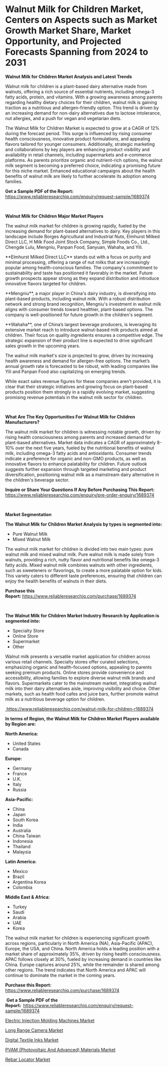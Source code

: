<p><h1>Walnut Milk for Children Market, Centers on Aspects such as Market Growth Market Share, Market Opportunity, and Projected Forecasts Spanning from 2024 to 2031</h1></p><p><strong>Walnut Milk for Children Market Analysis and Latest Trends</strong></p>
<p><p>Walnut milk for children is a plant-based dairy alternative made from walnuts, offering a rich source of essential nutrients, including omega-3 fatty acids, protein, and vitamins. With a growing awareness among parents regarding healthy dietary choices for their children, walnut milk is gaining traction as a nutritious and allergen-friendly option. This trend is driven by an increasing demand for non-dairy alternatives due to lactose intolerance, nut allergies, and a push for vegan and vegetarian diets.</p><p>The Walnut Milk for Children Market is expected to grow at a CAGR of 12% during the forecast period. This surge is influenced by rising consumer health consciousness, innovative product formulations, and appealing flavors tailored for younger consumers. Additionally, strategic marketing and collaborations by key players are enhancing product visibility and availability in retail channels, including supermarkets and e-commerce platforms. As parents prioritize organic and nutrient-rich options, the walnut milk segment is becoming a preferred choice, indicating a promising future for this niche market. Enhanced educational campaigns about the health benefits of walnut milk are likely to further accelerate its adoption among families.</p></p>
<p><strong>Get a Sample PDF of the Report:&nbsp;</strong> <a href="https://www.reliableresearchiq.com/enquiry/request-sample/1689374?utm_campaign=1554&utm_medium=2&utm_source=Github&utm_content=ia&utm_term=19102024&utm_id=walnut-milk-for-children">https://www.reliableresearchiq.com/enquiry/request-sample/1689374</a></p>
<p>&nbsp;</p>
<p><strong>Walnut Milk for Children Major Market Players</strong></p>
<p><p>The walnut milk market for children is growing rapidly, fueled by the increasing demand for plant-based alternatives to dairy. Key players in this landscape include Borges Agricultural and Industrial Nuts, Elmhurst Milked Direct LLC, H Milk Food Joint Stock Company, Simple Foods Co., Ltd., Chengde Lulu, Mengniu, Panpan Food, Sanyuan, Wahaha, and Yili.</p><p>**Elmhurst Milked Direct LLC** stands out with a focus on purity and minimal processing, offering a range of nut milks that are increasingly popular among health-conscious families. The company's commitment to sustainability and taste has positioned it favorably in the market. Future growth prospects appear strong as they expand distribution and introduce innovative flavors targeted for children.</p><p>**Mengniu**, a major player in China's dairy industry, is diversifying into plant-based products, including walnut milk. With a robust distribution network and strong brand recognition, Mengniu's investment in walnut milk aligns with consumer trends toward healthier, plant-based options. The company is well-positioned for future growth in the children's segment.</p><p>**Wahaha**, one of China’s largest beverage producers, is leveraging its extensive market reach to introduce walnut-based milk products aimed at children. Their focus on quality ingredients ensures a competitive edge. The strategic expansion of their product line is expected to drive significant sales growth in the upcoming years.</p><p>The walnut milk market's size is projected to grow, driven by increasing health awareness and demand for allergen-free options. The market’s annual growth rate is forecasted to be robust, with leading companies like Yili and Panpan Food also capitalizing on emerging trends.</p><p>While exact sales revenue figures for these companies aren’t provided, it is clear that their strategic initiatives and growing focus on plant-based products position them strongly in a rapidly evolving market, suggesting promising revenue potentials in the walnut milk sector for children.</p></p>
<p>&nbsp;</p>
<p><strong>What Are The Key Opportunities For Walnut Milk for Children Manufacturers?</strong></p>
<p><p>The walnut milk market for children is witnessing notable growth, driven by rising health consciousness among parents and increased demand for plant-based alternatives. Market data indicates a CAGR of approximately 8-10% over the next five years, fueled by the nutritional benefits of walnut milk, including omega-3 fatty acids and antioxidants. Consumer trends indicate a preference for organic and non-GMO products, as well as innovative flavors to enhance palatability for children. Future outlook suggests further expansion through targeted marketing and product diversification, positioning walnut milk as a mainstream dairy alternative in the children's beverage sector.</p></p>
<p><strong>Inquire or Share Your Questions If Any Before Purchasing This Report:</strong> <a href="https://www.reliableresearchiq.com/enquiry/pre-order-enquiry/1689374?utm_campaign=1554&utm_medium=2&utm_source=Github&utm_content=ia&utm_term=19102024&utm_id=walnut-milk-for-children">https://www.reliableresearchiq.com/enquiry/pre-order-enquiry/1689374</a></p>
<p>&nbsp;</p>
<p><strong>Market Segmentation</strong></p>
<p><strong>The Walnut Milk for Children Market Analysis by types is segmented into:</strong></p>
<p><ul><li>Pure Walnut Milk</li><li>Mixed Walnut Milk</li></ul></p>
<p><p>The walnut milk market for children is divided into two main types: pure walnut milk and mixed walnut milk. Pure walnut milk is made solely from walnuts, providing a rich, nutty flavor and nutritional benefits like omega-3 fatty acids. Mixed walnut milk combines walnuts with other ingredients, such as sweeteners or flavorings, to create a more palatable option for kids. This variety caters to different taste preferences, ensuring that children can enjoy the health benefits of walnuts in their diets.</p></p>
<p><strong>Purchase this Report:&nbsp;</strong><a href="https://www.reliableresearchiq.com/purchase/1689374?utm_campaign=1554&utm_medium=2&utm_source=Github&utm_content=ia&utm_term=19102024&utm_id=walnut-milk-for-children">https://www.reliableresearchiq.com/purchase/1689374</a></p>
<p>&nbsp;</p>
<p><strong>The Walnut Milk for Children Market Industry Research by Application is segmented into:</strong></p>
<p><ul><li>Specialty Store</li><li>Online Store</li><li>Supermarket</li><li>Other</li></ul></p>
<p><p>Walnut milk presents a versatile market application for children across various retail channels. Specialty stores offer curated selections, emphasizing organic and health-focused options, appealing to parents seeking premium products. Online stores provide convenience and accessibility, allowing families to explore diverse walnut milk brands and flavors. Supermarkets cater to the mainstream market, integrating walnut milk into their dairy alternatives aisle, improving visibility and choice. Other markets, such as health food cafes and juice bars, further promote walnut milk as a nutritious beverage option for children.</p></p>
<p><a href="https://www.reliableresearchiq.com/walnut-milk-for-children-r1689374?utm_campaign=1554&utm_medium=2&utm_source=Github&utm_content=ia&utm_term=19102024&utm_id=walnut-milk-for-children">&nbsp;https://www.reliableresearchiq.com/walnut-milk-for-children-r1689374</a></p>
<p><strong>In terms of Region, the Walnut Milk for Children Market Players available by Region are:</strong></p>
<p>
    <p> <strong> North America: </strong>
        <ul>
            <li>United States</li>
            <li>Canada</li>
        </ul>
        </p> 
    <p> <strong> Europe: </strong>
        <ul>
            <li>Germany</li>
            <li>France</li>
            <li>U.K.</li>
            <li>Italy</li>
            <li>Russia</li>
        </ul>
        </p> 
    <p> <strong> Asia-Pacific: </strong>
        <ul>
            <li>China</li>
            <li>Japan</li>
            <li>South Korea</li>
            <li>India</li>
            <li>Australia</li>
            <li>China Taiwan</li>
            <li>Indonesia</li>
            <li>Thailand</li>
            <li>Malaysia</li>
        </ul>
        </p> 
    <p> <strong> Latin America: </strong>
        <ul>
            <li>Mexico</li>
            <li>Brazil</li>
            <li>Argentina Korea</li>
            <li>Colombia</li>
        </ul>
        </p> 
    <p> <strong> Middle East & Africa: </strong>
        <ul>
            <li>Turkey</li>
            <li>Saudi</li>
            <li>Arabia</li>
            <li>UAE</li>
            <li>Korea</li>
        </ul>
    </p>
    </p>
<p><p>The walnut milk market for children is experiencing significant growth across regions, particularly in North America (NA), Asia-Pacific (APAC), Europe, the USA, and China. North America holds a leading position with a market share of approximately 35%, driven by rising health consciousness. APAC follows closely at 30%, fueled by increasing demand in countries like China. Europe captures around 25%, while the remainder is shared among other regions. The trend indicates that North America and APAC will continue to dominate the market in the coming years.</p></p>
<p><strong>Purchase this Report: </strong><a href="https://www.reliableresearchiq.com/purchase/1689374?utm_campaign=1554&utm_medium=2&utm_source=Github&utm_content=ia&utm_term=19102024&utm_id=walnut-milk-for-children">https://www.reliableresearchiq.com/purchase/1689374</a></p>
<p>&nbsp;<strong>Get a Sample PDF of the Report:&nbsp;&nbsp;</strong><a href="https://www.reliableresearchiq.com/enquiry/request-sample/1689374?utm_campaign=1554&utm_medium=2&utm_source=Github&utm_content=ia&utm_term=19102024&utm_id=walnut-milk-for-children">https://www.reliableresearchiq.com/enquiry/request-sample/1689374</a></p>
<p><strong></strong></p>
<p><p><a href="https://www.linkedin.com/pulse/electric-injection-molding-machines-market-overview-uqbse?utm_campaign=1554&utm_medium=2&utm_source=Github&utm_content=ia&utm_term=19102024&utm_id=walnut-milk-for-children">Electric Injection Molding Machines Market</a></p><p><a href="https://www.linkedin.com/pulse/surfing-long-range-camera-wave-riding-market-currents-2031-dataveil-s6see?utm_campaign=1554&utm_medium=2&utm_source=Github&utm_content=ia&utm_term=19102024&utm_id=walnut-milk-for-children">Long Range Camera Market</a></p><p><a href="https://github.com/seemagartingsvo/Market-Research-Report-List-1/blob/main/digital-textile-inks-market.md?utm_campaign=1554&utm_medium=2&utm_source=Github&utm_content=ia&utm_term=19102024&utm_id=walnut-milk-for-children">Digital Textile Inks Market</a></p><p><a href="https://github.com/dave2as/Market-Research-Report-List-1/blob/main/pvam-photovoltaic-and-advanced-materials-market.md?utm_campaign=1554&utm_medium=2&utm_source=Github&utm_content=ia&utm_term=19102024&utm_id=walnut-milk-for-children">PVAM (Photovoltaic And Advanced) Materials Market</a></p><p><a href="https://issuu.com/reportprime-2/docs/rebar-locator-market-size-2030.pptx_e616dfc80fae13?utm_campaign=1554&utm_medium=2&utm_source=Github&utm_content=ia&utm_term=19102024&utm_id=walnut-milk-for-children">Rebar Locator Market</a></p></p>
